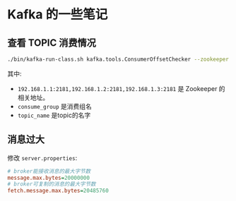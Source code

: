 # Kafka 的一些笔记

[annotation]: <id> (64141d15-ad59-4b47-a7a6-4a7db241d865)
[annotation]: <status> (public)
[annotation]: <create_time> (2019-05-14 11:32:17)
[annotation]: <category> (计算机技术)
[annotation]: <tags> (Kafka)
[annotation]: <comments> (true)


## 查看 TOPIC 消费情况

```sh
./bin/kafka-run-class.sh kafka.tools.ConsumerOffsetChecker --zookeeper 192.168.1.1:2181,192.168.1.2:2181,192.168.1.3:2181 --group consume_group --topic topic_name
```

其中:

- `192.168.1.1:2181,192.168.1.2:2181,192.168.1.3:2181` 是 Zookeeper 的相关地址。
- `consume_group` 是消费组名
- `topic_name` 是topic的名字

## 消息过大

修改 `server.properties`:

```ini
# broker能接收消息的最大字节数
message.max.bytes=20000000
# broker可复制的消息的最大字节数
fetch.message.max.bytes=20485760
```
